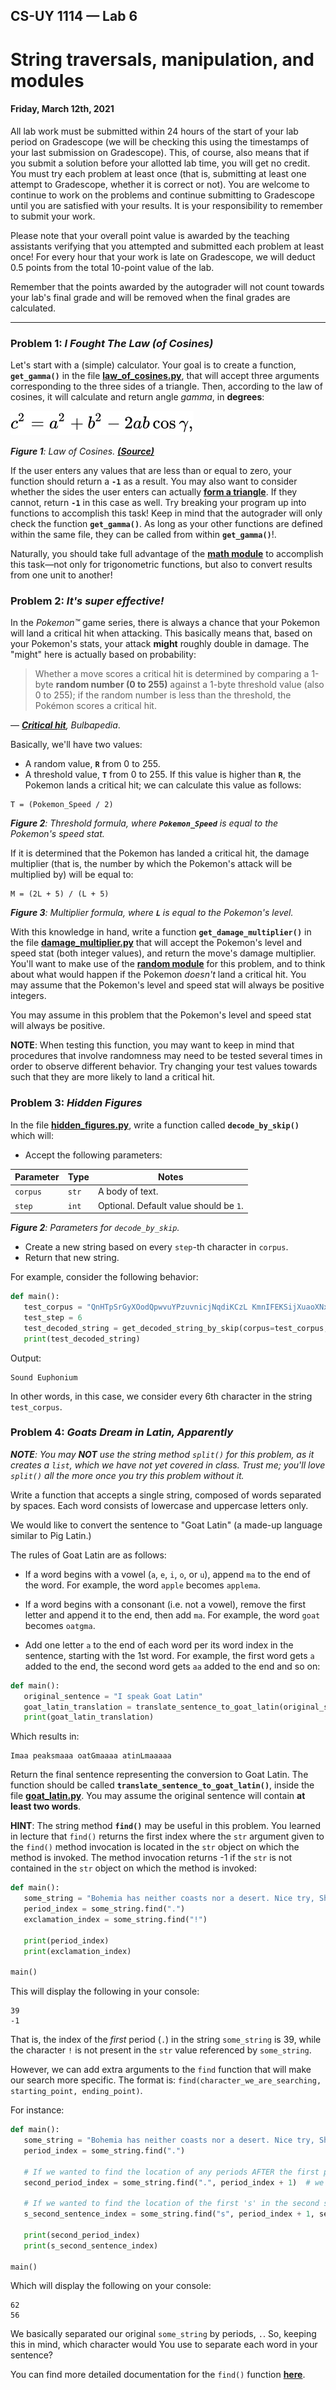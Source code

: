## CS-UY 1114 — Lab 6
# String traversals, manipulation, and modules
#### Friday, March 12th, 2021

All lab work must be submitted within 24 hours of the start of your lab period on Gradescope (we will be checking this
using the timestamps of your last submission on Gradescope). This, of course, also means that if you submit a solution
before your allotted lab time, you will get no credit. You must try each problem at least once (that is, submitting at
least one attempt to Gradescope, whether it is correct or not). You are welcome to continue to work on the problems and
continue submitting to Gradescope until you are satisfied with your results. It is your responsibility to remember to
submit your work.

Please note that your overall point value is awarded by the teaching assistants verifying that you attempted and
submitted each problem at least once! For every hour that your work is late on Gradescope, we will deduct 0.5 points
from the total 10-point value of the lab.

Remember that the points awarded by the autograder will not count towards your lab's final grade and will be removed
when the final grades are calculated.

---

### Problem 1: _I Fought The Law (of Cosines)_

Let's start with a (simple) calculator. Your goal is to create a function, **`get_gamma()`** in the file
[**law_of_cosines.py**](law_of_cosines.py), that will accept three arguments corresponding to the three sides of a triangle.
Then, according to the law of cosines, it will calculate and return angle _gamma_, in **degrees**:

![law_of_cosines](images/law_of_cosines.svg)

_**Figure 1**: Law of Cosines. [**(Source)**](https://en.wikipedia.org/wiki/Law_of_cosines)_

If the user enters any values that are less than or equal to zero, your function should return a **`-1`** as a result.
You may also want to consider whether the sides the user enters can actually
[**form a triangle**](https://en.wikipedia.org/wiki/Triangle_inequality). If they cannot, return **`-1`** in this case as well. Try breaking your program up into functions to accomplish this task! Keep in mind that the autograder
will only check the function **`get_gamma()`**. As long as your other functions are defined within the same file, they can be called from within 
**`get_gamma()`**!.

Naturally, you should take full advantage of the
[**math module**](https://docs.python.org/3/library/math.html) to accomplish this task—not only for trigonometric functions,
but also to convert results from one unit to another!

### Problem 2: _It's super effective!_

In the _Pokemon™_ game series, there is always a chance that your Pokemon will land a critical hit when attacking. This
basically means that, based on your Pokemon's stats, your attack **might** roughly double in damage. The "might" here is
actually based on probability:

> Whether a move scores a critical hit is determined by comparing a 1-byte **random number (0 to 255)** against a 1-byte
> threshold value (also 0 to 255); if the random number is less than the threshold, the Pokémon scores a critical hit.

— _[**Critical hit**](https://bulbapedia.bulbagarden.net/wiki/Critical_hit), Bulbapedia_.

Basically, we'll have two values:
- A random value, **`R`** from 0 to 255.
- A threshold value, **`T`** from 0 to 255. If this value is higher than **`R`**, the Pokemon lands a critical hit; we
can calculate this value as follows:

```text
T = (Pokemon_Speed / 2)
```
_**Figure 2**: Threshold formula, where **`Pokemon_Speed`** is equal to the Pokemon's speed stat._

If it is determined that the Pokemon has landed a critical hit, the damage multiplier (that is, the number by
which the Pokemon's attack will be multiplied by) will be equal to:

```text
M = (2L + 5) / (L + 5)
```
_**Figure 3**: Multiplier formula, where **`L`** is equal to the Pokemon's level._

With this knowledge in hand, write a function **`get_damage_multiplier()`** in the file
[**damage_multiplier.py**](damage_multiplier.py) that will accept the Pokemon's level and speed stat (both integer
values), and return the move's damage multiplier. You'll want to make use of the
[**random module**](https://docs.python.org/3/library/random.html) for this problem, and to think about what would happen if
the Pokemon _doesn't_ land a critical hit. You may assume that the Pokemon's level and speed stat will always be
positive integers.

You may assume in this problem that the Pokemon's level and speed stat will always be positive.

**NOTE**: When testing this function, you may want to keep in mind that procedures that involve randomness may need to be
tested several times in order to observe different behavior. Try changing your test values towards such  that they are more likely to land a critical hit.

### Problem 3: _Hidden Figures_

In the file [**hidden_figures.py**](hidden_figures.py), write a function called **`decode_by_skip()`** which will:

- Accept the following parameters:

| **Parameter** | **Type** | **Notes**                              |
|---------------|----------|----------------------------------------|
| `corpus`      | `str`   | A body of text.                        |
| `step`        | `int` | Optional. Default value should be `1`. |

_**Figure 2**: Parameters for `decode_by_skip`._

- Create a new string based on every `step`-th character in `corpus`.
- Return that new string.

For example, consider the following behavior:

```python
def main():
   test_corpus = "QnHTpSrGyXOodQpwvuYPzuvnicjNqdiKCzL KmnIFEKSijXuaoXNxp pykxh.VQwGokpwABnqhBSLitrXouuzlTIBm"
   test_step = 6
   test_decoded_string = get_decoded_string_by_skip(corpus=test_corpus, step=test_step)
   print(test_decoded_string)
```
Output:
```
Sound Euphonium
```

In other words, in this case, we consider every 6th character in the string `test_corpus`.

### Problem 4: _Goats Dream in Latin, Apparently_

_**NOTE**: You may **NOT** use the string method `split()` for this problem, as it creates a `list`, which we have not yet
covered in class. Trust me; you'll love `split()` all the more once you try this problem without it._

Write a function that accepts a single string, composed of words separated by spaces. Each word consists of lowercase
and uppercase letters only.

We would like to convert the sentence to "Goat Latin" (a made-up language similar to Pig Latin.)

The rules of Goat Latin are as follows:

- If a word begins with a vowel (`a`, `e`, `i`, `o`, or `u`), append `ma` to the end of the word.
For example, the word `apple` becomes `applema`.

- If a word begins with a consonant (i.e. not a vowel), remove the first letter and append it to the end, then add `ma`.
For example, the word `goat` becomes `oatgma`.

- Add one letter `a` to the end of each word per its word index in the sentence, starting with the 1st word.
For example, the first word gets `a` added to the end, the second word gets `aa` added to the end and so on:

```python
def main():
   original_sentence = "I speak Goat Latin"
   goat_latin_translation = translate_sentence_to_goat_latin(original_sentence)
   print(goat_latin_translation)
```
Which results in:
```text
Imaa peaksmaaa oatGmaaaa atinLmaaaaa
```

Return the final sentence representing the conversion to Goat Latin. The function should be called
**`translate_sentence_to_goat_latin()`**, inside the file **[goat_latin.py](goat_latin.py)**. You may
assume the original sentence will contain **at least two words**.

**HINT**: The string method **`find()`** may be useful in this problem. You learned in lecture that `find()`
returns the first index where the `str` argument given to the `find()` method invocation is located in the `str` object on which the method is invoked. The method invocation returns -1 if the `str` is not contained in the `str` object on which the method is invoked:

```python
def main():
   some_string = "Bohemia has neither coasts nor a desert. Nice try, Shakespeare."
   period_index = some_string.find(".")
   exclamation_index = some_string.find("!")

   print(period_index)
   print(exclamation_index)

main()
```

This will display the following in your console:

```text
39
-1
```

That is, the index of the _first_ period (`.`) in the string `some_string` is 39, while the character `!` is not present in the `str` value referenced by `some_string`.

However, we can add extra arguments to the `find` function that will make our search more specific. The format is:
`find(character_we_are_searching, starting_point, ending_point)`.

For instance:

```python
def main():
   some_string = "Bohemia has neither coasts nor a desert. Nice try, Shakespeare. You almost had me."
   period_index = some_string.find(".")

   # If we wanted to find the location of any periods AFTER the first period...
   second_period_index = some_string.find(".", period_index + 1)  # we add a 1 because we want the second search to begin one index beyond where the previous period was found 

   # If we wanted to find the location of the first 's' in the second sentence...
   s_second_sentence_index = some_string.find("s", period_index + 1, second_period_index)

   print(second_period_index)
   print(s_second_sentence_index)

main()
```

Which will display the following on your console:
```text
62
56
```

We basically separated our original `some_string` by periods, `.`. So, keeping this in mind, which character would
You use to separate each word in your sentence?

You can find more detailed documentation for the
`find()` function [**here**](https://docs.python.org/2/library/string.html#string.find).


